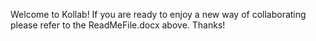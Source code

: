 Welcome to Kollab! If you are ready to enjoy a new way of collaborating please refer to the ReadMeFile.docx above.
Thanks!

